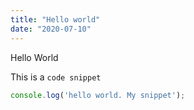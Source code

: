 ```yaml
---
title: "Hello world"
date: "2020-07-10"
---
```


Hello World

This is a 
```code snippet```

~~~js
console.log('hello world. My snippet');
~~~